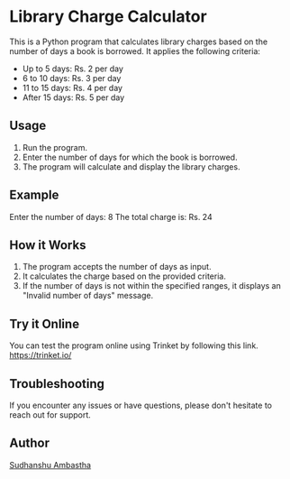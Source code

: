 # Library Charge Calculator

This is a Python program that calculates library charges based on the number of days a book is borrowed. It applies the following criteria:

- Up to 5 days: Rs. 2 per day
- 6 to 10 days: Rs. 3 per day
- 11 to 15 days: Rs. 4 per day
- After 15 days: Rs. 5 per day

## Usage

1. Run the program.
2. Enter the number of days for which the book is borrowed.
3. The program will calculate and display the library charges.

## Example

Enter the number of days: 8
The total charge is: Rs. 24


## How it Works

1. The program accepts the number of days as input.
2. It calculates the charge based on the provided criteria.
3. If the number of days is not within the specified ranges, it displays an "Invalid number of days" message.

## Try it Online
You can test the program online using Trinket by following this link.
https://trinket.io/

## Troubleshooting
If you encounter any issues or have questions, please don't hesitate to reach out for support.

## Author
[Sudhanshu Ambastha](https://github.com/Sudhanshu-Ambastha)
